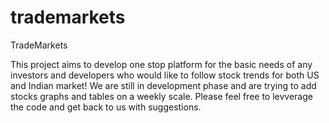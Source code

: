 # trademarkets
TradeMarkets

This project aims to develop one stop platform for the basic needs of any investors and developers who would like to follow stock trends for both US and Indian market! We are still in development phase and are trying to add stocks graphs and tables on a weekly scale. Please feel free to levverage the code and get back to us with suggestions.
